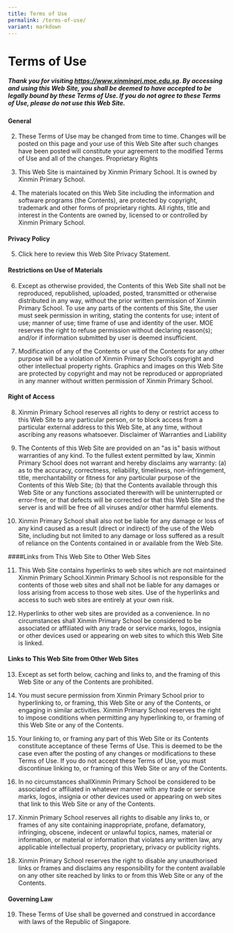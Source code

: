 ```yaml
---
title: Terms of Use
permalink: /terms-of-use/
variant: markdown
---
```

# **Terms of Use**


##### Thank you for visiting https://www.xinminpri.moe.edu.sg. By accessing and using this Web Site, you shall be deemed to have accepted to be legally bound by these Terms of Use. If you do not agree to these Terms of Use, please do not use this Web Site. 

#### General 

2) These Terms of Use may be changed from time to time. Changes will be posted on this page and your use of this Web Site after such changes have been posted will constitute your agreement to the modified Terms of Use and all of the changes. 
Proprietary Rights 

3) This Web Site is maintained by Xinmin Primary School. It is owned by Xinmin Primary School.

4) The materials located on this Web Site including the information and software programs (the Contents), are protected by copyright, trademark and other forms of proprietary rights. All rights, title and interest in the Contents are owned by, licensed to or controlled by Xinmin Primary School. 


#### Privacy Policy


5) Click here to review this Web Site Privacy Statement. 


#### Restrictions on Use of Materials 


6) Except as otherwise provided, the Contents of this Web Site shall not be reproduced, republished, uploaded, posted, transmitted or otherwise distributed in any way, without the prior written permission of Xinmin Primary School.  To use any parts of the contents of this Site, the user must seek permission in writing, stating the contents for use; intent of use; manner of use; time frame of use and identity of the user. MOE reserves the right to refuse permission without declaring reason(s); and/or if information submitted by user is deemed insufficient. 

7) Modification of any of the Contents or use of the Contents for any other purpose will be a violation of Xinmin Primary School’s copyright and other intellectual property rights. Graphics and images on this Web Site are protected by copyright and may not be reproduced or appropriated in any manner without written permission of Xinmin Primary School.


#### Right of Access 


8) Xinmin Primary School reserves all rights to deny or restrict access to this Web Site to any particular person, or to block access from a particular external address to this Web Site, at any time, without ascribing any reasons whatsoever. 
Disclaimer of Warranties and Liability 

9) The Contents of this Web Site are provided on an "as is" basis without warranties of any kind. To the fullest extent permitted by law, Xinmin Primary School does not warrant and hereby disclaims any warranty: 
(a) as to the accuracy, correctness, reliability, timeliness, non-infringement, title, merchantability or fitness for any particular purpose of the Contents of this Web Site; 
(b) that the Contents available through this Web Site or any functions associated therewith will be uninterrupted or error-free, or that defects will be corrected or that this Web Site and the server is and will be free of all viruses and/or other harmful elements. 

10) Xinmin Primary School shall also not be liable for any damage or loss of any kind caused as a result (direct or indirect) of the use of the Web Site, including but not limited to any damage or loss suffered as a result of reliance on the Contents contained in or available from the Web Site. 

####Links from This Web Site to Other Web Sites 

11) This Web Site contains hyperlinks to web sites which are not maintained Xinmin Primary School.Xinmin Primary School is not responsible for the contents of those web sites and shall not be liable for any damages or loss arising from access to those web sites. Use of the hyperlinks and access to such web sites are entirely at your own risk. 

12) Hyperlinks to other web sites are provided as a convenience. In no circumstances shall Xinmin Primary School be considered to be associated or affiliated with any trade or service marks, logos, insignia or other devices used or appearing on web sites to which this Web Site is linked. 

#### Links to This Web Site from Other Web Sites 

13) Except as set forth below, caching and links to, and the framing of this Web Site or any of the Contents are prohibited. 

14) You must secure permission from Xinmin Primary School prior to hyperlinking to, or framing, this Web Site or any of the Contents, or engaging in similar activities. Xinmin Primary School reserves the right to impose conditions when permitting any hyperlinking to, or framing of this Web Site or any of the Contents. 

15) Your linking to, or framing any part of this Web Site or its Contents constitute acceptance of these Terms of Use. This is deemed to be the case even after the posting of any changes or modifications to these Terms of Use. If you do not accept these Terms of Use, you must discontinue linking to, or framing of this Web Site or any of the Contents. 

16) In no circumstances shallXinmin Primary School be considered to be associated or affiliated in whatever manner with any trade or service marks, logos, insignia or other devices used or appearing on web sites that link to this Web Site or any of the Contents. 

17) Xinmin Primary School reserves all rights to disable any links to, or frames of any site containing inappropriate, profane, defamatory, infringing, obscene, indecent or unlawful topics, names, material or information, or material or information that violates any written law, any applicable intellectual property, proprietary, privacy or publicity rights. 

18) Xinmin Primary School reserves the right to disable any unauthorised links or frames and disclaims any responsibility for the content available on any other site reached by links to or from this Web Site or any of the Contents. 

#### Governing Law 

19) These Terms of Use shall be governed and construed in accordance with laws of the Republic of Singapore.